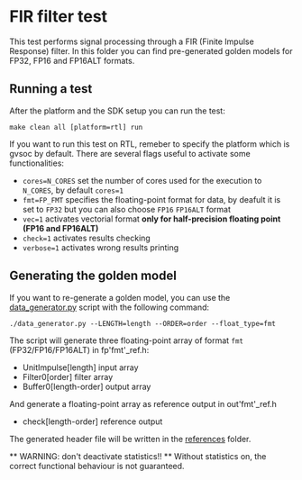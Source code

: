 # FIR filter test
This test performs signal processing through a FIR (Finite Impulse Response) filter.
In this folder you can find pre-generated golden models for FP32, FP16 and FP16ALT formats.

## Running a test
After the platform and the SDK setup you can run the test:

~~~~~shell
make clean all [platform=rtl] run
~~~~~

If you want to run this test on RTL, remeber to specify the platform which is gvsoc by default.
There are several flags useful to activate some functionalities:

- `cores=N_CORES` set the number of cores used for the execution to `N_CORES`, by default `cores=1`
- `fmt=FP_FMT` specifies the floating-point format for data, by deafult it is set to `FP32` but you can also choose `FP16` `FP16ALT` format
- `vec=1` activates vectorial format **only for half-precision floating point (FP16 and FP16ALT)**
- `check=1` activates results checking
- `verbose=1` activates wrong results printing


## Generating the golden model
If you want to re-generate a golden model, you can use the [data_generator.py](./data_generator.py) script with the following command:

~~~~~shell
./data_generator.py --LENGTH=length --ORDER=order --float_type=fmt
~~~~~

The script will generate three floating-point array of format `fmt` (FP32/FP16/FP16ALT) in fp'fmt'_ref.h:
- UnitImpulse[length] input array
- Filter0[order] filter array
- Buffer0[length-order] output array

And generate a floating-point array as reference output in out'fmt'_ref.h
- check[length-order] reference output

The generated header file will be written in the [references](./references) folder.

** WARNING: don't deactivate statistics!! ** Without statistics on, the correct functional behaviour is not guaranteed.
